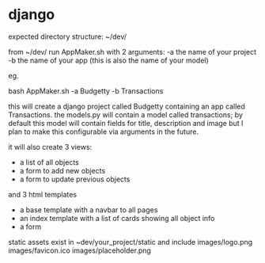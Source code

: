 # django

expected directory structure:
~/dev/

from ~/dev/ run AppMaker.sh with 2 arguments:
-a the name of your project
-b the name of your app (this is also the name of your model)

eg.

bash AppMaker.sh -a Budgetty -b Transactions

this will create a django project called Budgetty containing an app called Transactions.
the models.py will contain a model called transactions;
by default this model will contain fields for title, description and image but I plan to make this configurable via arguments in the future.

it will also create 3 views:
- a list of all objects
- a form to add new objects
- a form to update previous objects

and 3 html templates
- a base template with a navbar to all pages
- an index template with a list of cards showing all object info
- a form

static assets exist in ~dev/your_project/static and include
images/logo.png
images/favicon.ico
images/placeholder.png
